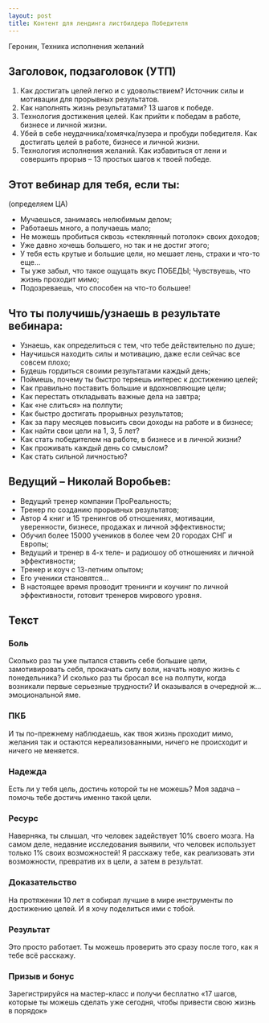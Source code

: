 ```yaml
---
layout: post
title: Контент для лендинга листбилдера Победителя
---
```


Геронин, Техника исполнения желаний

## Заголовок, подзаголовок (УТП)

1. Как достигать целей легко и с удовольствием? Источник силы и мотивации для прорывных результатов.
2. Как наполнять жизнь результатами? 13 шагов к победе.
3. Технология достижения целей. Как прийти к победам в работе, бизнесе и личной жизни.
4. Убей в себе неудачника/хомячка/лузера и пробуди победителя. Как достигать целей в работе, бизнесе и личной жизни.
5. Технология исполнения желаний. Как избавиться от лени и совершить прорыв – 13 простых шагов к твоей победе.

## Этот вебинар для тебя, если ты:
(определяем ЦА)

- Мучаешься, занимаясь нелюбимым делом;
- Работаешь много, а получаешь мало;
- Не можешь пробиться сквозь «стеклянный потолок» своих доходов;
- Уже давно хочешь большего, но так и не достиг этого;
- У тебя есть крутые и большие цели, но мешает лень, страхи и что-то еще...
- Ты уже забыл, что такое ощущать вкус ПОБЕДЫ;
 Чувствуешь, что жизнь проходит мимо;
- Подозреваешь, что способен на что-то большее!

## Что ты получишь/узнаешь в результате вебинара:
- Узнаешь, как определиться с тем, что тебе действительно по душе;
- Научишься находить силы и мотивацию, даже если сейчас все совсем плохо;
- Будешь гордиться своими результатами каждый день;
- Поймешь, почему ты быстро теряешь интерес к достижению целей;
- Как правильно поставить большие и вдохновляющие цели;
- Как перестать откладывать важные дела на завтра;
- Как «не слиться» на полпути;
- Как быстро достигать прорывных результатов;
- Как за пару месяцев повысить свои доходы на работе и в бизнесе;
- Как найти свои цели на 1, 3, 5 лет?
- Как стать победителем на работе, в бизнесе и в личной жизни?
- Как проживать каждый день со смыслом?
- Как стать сильной личностью?
 
## Ведущий – Николай Воробьев:
- Ведущий тренер компании ПроРеальность;
- Тренер по созданию прорывных результатов;
- Автор 4 книг и 15 тренингов об отношениях, мотивации, уверенности, бизнесе, продажах и личной эффективности;
- Обучил более 15000 учеников в более чем 20 городах СНГ и Европы;
- Ведущий и тренер в 4-х теле- и радиошоу об отношениях и личной эффективности;
- Тренер и коуч с 13-летним опытом;
- Его ученики становятся...
- В настоящее время проводит тренинги и коучинг по личной эффективности, готовит тренеров мирового уровня.

## Текст

### Боль

Сколько раз ты уже пытался ставить себе большие цели, замотивировать себя, прокачать силу воли, начать новую жизнь с понедельника? И сколько раз ты бросал все на полпути, когда возникали первые серьезные трудности? И оказывался в очередной ж... эмоциональной яме.

### ПКБ

И ты по-прежнему наблюдаешь, как твоя жизнь проходит мимо, желания так и остаются нереализованными, ничего не происходит и ничего не меняется.

### Надежда

Есть ли у тебя цель, достичь которой ты не можешь?
Моя задача – помочь тебе достичь именно такой цели.

### Ресурс

Наверняка, ты слышал, что человек задействует 10% своего мозга.
На самом деле, недавние исследования выявили, что человек использует только 1% своих возможностей! Я расскажу тебе, как реализовать эти возможности, превратив их в цели, а затем в результат.

### Доказательство

На протяжении 10 лет я собирал лучшие в мире инструменты по достижению целей. 
И я хочу поделиться ими с тобой.

### Результат

Это просто работает. Ты можешь проверить это сразу после того, как я тебе всё расскажу.

### Призыв и бонус

Зарегистрируйся на мастер-класс и получи бесплатно
«17 шагов, которые ты можешь сделать уже сегодня, чтобы привести свою жизнь в порядок»
